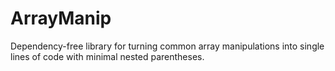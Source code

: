 # ArrayManip
 Dependency-free library for turning common array manipulations into single lines of code with minimal nested parentheses.
